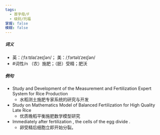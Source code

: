 ```yaml
---
tags:
  - 首字母/F
  - 级别/托福
掌握: false
模糊: false
---
```

##### 词义
- 英：/ˌfɜːtɪlaɪˈzeɪʃən/； 美：/ˌfɜrtəlɪˈzeɪʃən/
- #词性/n  （农）施肥；（胚）受精；肥沃
##### 例句
- Study and Development of the Measurement and Fertilization Expert System for Rice Production
	- 水稻测土施肥专家系统的研究与开发
- Study on Mathematics Model of Balanced Fertilization for High Quality Late Rice
	- 优质晚稻平衡施肥数学模型研究
- Immediately after fertilization , the cells of the egg divide .
	- 卵受精后细胞立即开始分裂。
